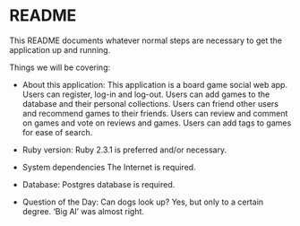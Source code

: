 # README

This README documents whatever normal steps are necessary to get the
application up and running.

Things we will be covering:

* About this application:
	This application is a board game social web app. Users can register, log-in and log-out. Users can add games to the database and their personal collections. Users can friend other users and recommend games to their friends. Users can review and comment on games and vote on reviews and games. Users can add tags to games for ease of search.

* Ruby version:
 	Ruby 2.3.1 is preferred and/or necessary.

* System dependencies
	The Internet is required.

* Database:
	Postgres database is required.

* Question of the Day:
	Can dogs look up?
	Yes, but only to a certain degree. ‘Big Al’ was almost right.
